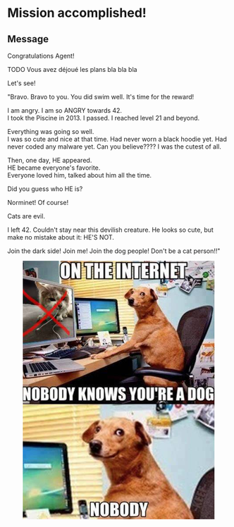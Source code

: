 # Mission accomplished!

## Message

Congratulations Agent!

TODO Vous avez déjoué les plans bla bla bla

Let's see!

"Bravo. Bravo to you. You did swim well. It's time for the reward!

I am angry. I am so ANGRY towards 42.  
I took the Piscine in 2013. I passed. I reached level 21 and beyond.

Everything was going so well.  
I was so cute and nice at that time. Had never worn a black hoodie yet. Had never coded any malware yet. Can you believe???? I was the cutest of all.

Then, one day, HE appeared.  
HE became everyone's favorite.  
Everyone loved him, talked about him all the time.

Did you guess who HE is?

Norminet! Of course!

Cats are evil.

I left 42. Couldn't stay near this devilish creature. He looks so cute, but make no mistake about it: HE'S NOT.

Join the dark side! Join me! Join the dog people! Don't be a cat person!!"

<p align="center">
  <img src="nobody.jpg" alt="dog" />
</p>
